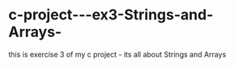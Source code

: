 # c-project---ex3-Strings-and-Arrays-
this is exercise 3 of my c project - its all about Strings and Arrays
